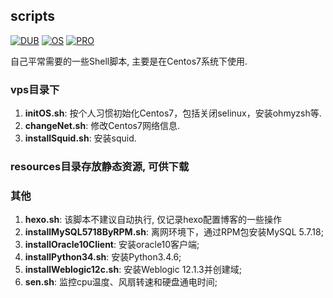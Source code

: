 ## scripts

[![DUB](https://img.shields.io/dub/l/vibe-d.svg)]()
[![OS](https://img.shields.io/badge/platform-Centos7-orange.svg)]()
[![PRO](http://progressed.io/bar/100?title=progress)]()

自己平常需要的一些Shell脚本, 主要是在Centos7系统下使用.

### vps目录下

1. **initOS.sh**: 按个人习惯初始化Centos7，包括关闭selinux，安装ohmyzsh等.
2. **changeNet.sh**: 修改Centos7网络信息.
3. **installSquid.sh**: 安装squid.

### resources目录存放静态资源, 可供下载

### 其他

1. **hexo.sh**: 该脚本不建议自动执行, 仅记录hexo配置博客的一些操作
2. **installMySQL5718ByRPM.sh**: 离网环境下，通过RPM包安装MySQL 5.7.18;
3. **installOracle10Client**: 安装oracle10客户端;
4. **installPython34.sh**: 安装Python3.4.6;
5. **installWeblogic12c.sh**: 安装Weblogic 12.1.3并创建域;
6. **sen.sh**: 监控cpu温度、风扇转速和硬盘通电时间;

